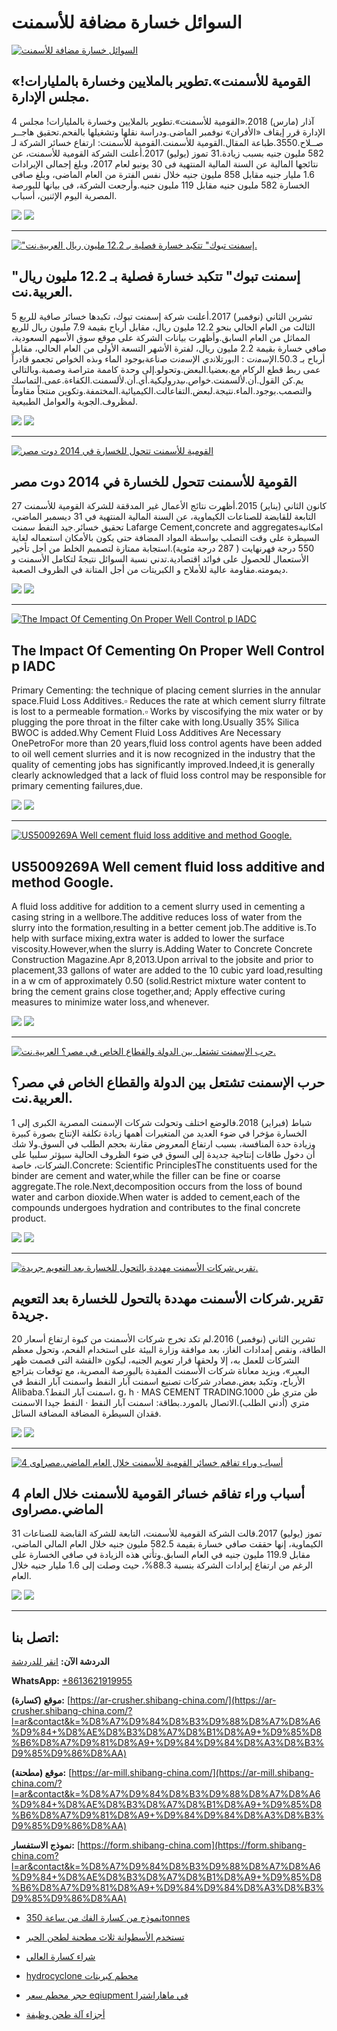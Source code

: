 # السوائل خسارة مضافة للأسمنت

<a href="https://swt.shibang-china.com/?l=ar&img&k=%D8%A7%D9%84%D8%B3%D9%88%D8%A7%D8%A6%D9%84+%D8%AE%D8%B3%D8%A7%D8%B1%D8%A9+%D9%85%D8%B6%D8%A7%D9%81%D8%A9+%D9%84%D9%84%D8%A3%D8%B3%D9%85%D9%86%D8%AA" target="_blank">![السوائل خسارة مضافة للأسمنت](http://static.shibang-china.com/all-800x300/65.jpg)</a>

## «القومية للأسمنت».تطوير بالملايين وخسارة بالمليارات! مجلس الإدارة.
4 آذار (مارس) 2018.«القومية للأسمنت».تطوير بالملايين وخسارة بالمليارات! مجلس الإدارة قرر إيقاف «الأفران» نوفمبر الماضى.ودراسة نقلها وتشغيلها بالفحم.تحقيق هاجــر صــلاح.3550.طباعة المقال.القومية للأسمنت.القومية للأسمنت: ارتفاع خسائر الشركة لـ 582 مليون جنيه بسبب زيادة.31 تموز (يوليو) 2017.أعلنت الشركة القومية للأسمنت، عن نتائجها المالية عن السنة المالية المنتهية فى 30 يونيو لعام 2017، وبلغ إجمالى الإيرادات 1.6 مليار جنيه مقابل 858 مليون جنيه خلال نفس الفترة من العام الماضى، وبلغ صافى الخسارة 582 مليون جنيه مقابل 119 مليون جنيه.وأرجعت الشركة، فى بيانها للبورصة المصرية اليوم الإثنين، أسباب.


<a href="https://whatsapp.shibangsoft.com/WhatsApp.php" target="_blank" title="WhatsApp">![](http://static.shibang-china.com/icon/whatsapp.png)</a> <a href="https://swt.shibang-china.com/?l=ar&icon&k=%D8%A7%D9%84%D8%B3%D9%88%D8%A7%D8%A6%D9%84+%D8%AE%D8%B3%D8%A7%D8%B1%D8%A9+%D9%85%D8%B6%D8%A7%D9%81%D8%A9+%D9%84%D9%84%D8%A3%D8%B3%D9%85%D9%86%D8%AA" target="_blank">![](http://static.shibang-china.com/icon/chat-ar.png)</a>

---

<a href="https://swt.shibang-china.com/?l=ar&img&k=%D8%A7%D9%84%D8%B3%D9%88%D8%A7%D8%A6%D9%84+%D8%AE%D8%B3%D8%A7%D8%B1%D8%A9+%D9%85%D8%B6%D8%A7%D9%81%D8%A9+%D9%84%D9%84%D8%A3%D8%B3%D9%85%D9%86%D8%AA" target="_blank">![&quot;إسمنت تبوك&quot; تتكبد خسارة فصلية بـ 12.2 مليون ريال العربية.نت.](http://static.shibang-china.com/all-800x300/855.jpg)</a>

## &quot;إسمنت تبوك&quot; تتكبد خسارة فصلية بـ 12.2 مليون ريال العربية.نت.
5 تشرين الثاني (نوفمبر) 2017.أعلنت شركة إسمنت تبوك، تكبدها خسائر صافية للربع الثالث من العام الحالي بنحو 12.2 مليون ريال، مقابل أرباح بقيمة 7.9 مليون ريال للربع المماثل من العام السابق.وأظهرت بيانات الشركة على موقع سوق الأسهم السعودية، صافي خسارة بقيمة 2.2 مليون ريال، لفترة الأشهر التسعة الأولى من العام الحالي، مقابل أرباح بـ 50.3.اﻹﺳﻣﻧت : اﻟﺑورﺗﻼﻧدي اﻹﺳﻣﻧت ﺻﻧﺎﻋﺔبوجود الماء وىذه الخواص تجعمو قادراً عمى ربط قطع الركام مع.بعضيا.البعض.وتحولو.إلى وحدة كاممة متراصة وصمبة.وبالتالي يم.كن القول.أن.لألسمنت.خواص.ىيدروليكية.أي.أن.لألسمنت.الكفاءة.عمى.التماسك والتصمب.بوجود.الماء.نتيجة.لبعض.التفاعالت.الكيميائية.المختمفة.وتكوين منتجاً مقاوماً لمظروف.الجوية والعوامل الطبيعية.


<a href="https://whatsapp.shibangsoft.com/WhatsApp.php" target="_blank" title="WhatsApp">![](http://static.shibang-china.com/icon/whatsapp.png)</a> <a href="https://swt.shibang-china.com/?l=ar&icon&k=%D8%A7%D9%84%D8%B3%D9%88%D8%A7%D8%A6%D9%84+%D8%AE%D8%B3%D8%A7%D8%B1%D8%A9+%D9%85%D8%B6%D8%A7%D9%81%D8%A9+%D9%84%D9%84%D8%A3%D8%B3%D9%85%D9%86%D8%AA" target="_blank">![](http://static.shibang-china.com/icon/chat-ar.png)</a>

---

<a href="https://swt.shibang-china.com/?l=ar&img&k=%D8%A7%D9%84%D8%B3%D9%88%D8%A7%D8%A6%D9%84+%D8%AE%D8%B3%D8%A7%D8%B1%D8%A9+%D9%85%D8%B6%D8%A7%D9%81%D8%A9+%D9%84%D9%84%D8%A3%D8%B3%D9%85%D9%86%D8%AA" target="_blank">![القومية للأسمنت تتحول للخسارة في 2014 دوت مصر](http://static.shibang-china.com/all-800x300/917.jpg)</a>

## القومية للأسمنت تتحول للخسارة في 2014 دوت مصر
27 كانون الثاني (يناير) 2015.أظهرت نتائج الأعمال غير المدققة للشركة القومية للأسمنت التابعة للقابضة للصناعات الكيماوية، عن السنة المالية المنتهية في 31 ديسمبر الماضي، تحقيق خسائر.جيد النفط سمنت Lafarge Cement,concrete and aggregatesامكانية السيطرة على وقت التصلب بواسطة المواد المضافة حتى يكون بالأمكان استعماله لغاية 550 درجة فهرنهايت ( 287 درجة مئوية).استجابة ممتازة لتصمبم الخلط من أجل تأخير الأستعمال للحصول على فوائد اقتصادية.تدني نسبة السوائل نتيجةً لتكامل الأسمنت و ديمومته.مقاومة عالية للأملاح و الكبريتات من أجل المتانة في الظروف الصعبة.


<a href="https://whatsapp.shibangsoft.com/WhatsApp.php" target="_blank" title="WhatsApp">![](http://static.shibang-china.com/icon/whatsapp.png)</a> <a href="https://swt.shibang-china.com/?l=ar&icon&k=%D8%A7%D9%84%D8%B3%D9%88%D8%A7%D8%A6%D9%84+%D8%AE%D8%B3%D8%A7%D8%B1%D8%A9+%D9%85%D8%B6%D8%A7%D9%81%D8%A9+%D9%84%D9%84%D8%A3%D8%B3%D9%85%D9%86%D8%AA" target="_blank">![](http://static.shibang-china.com/icon/chat-ar.png)</a>

---

<a href="https://swt.shibang-china.com/?l=ar&img&k=%D8%A7%D9%84%D8%B3%D9%88%D8%A7%D8%A6%D9%84+%D8%AE%D8%B3%D8%A7%D8%B1%D8%A9+%D9%85%D8%B6%D8%A7%D9%81%D8%A9+%D9%84%D9%84%D8%A3%D8%B3%D9%85%D9%86%D8%AA" target="_blank">![The Impact Of Cementing On Proper Well Control p IADC](http://static.shibang-china.com/all-800x300/705.jpg)</a>

## The Impact Of Cementing On Proper Well Control p IADC
Primary Cementing: the technique of placing cement slurries in the annular space.Fluid Loss Additives.▫ Reduces the rate at which cement slurry filtrate is lost to a permeable formation.▫ Works by viscosifying the mix water or by plugging the pore throat in the filter cake with long.Usually 35% Silica BWOC is added.Why Cement Fluid Loss Additives Are Necessary OnePetroFor more than 20 years,fluid loss control agents have been added to oil well cement slurries and it is now recognized in the industry that the quality of cementing jobs has significantly improved.Indeed,it is generally clearly acknowledged that a lack of fluid loss control may be responsible for primary cementing failures,due.


<a href="https://whatsapp.shibangsoft.com/WhatsApp.php" target="_blank" title="WhatsApp">![](http://static.shibang-china.com/icon/whatsapp.png)</a> <a href="https://swt.shibang-china.com/?l=ar&icon&k=%D8%A7%D9%84%D8%B3%D9%88%D8%A7%D8%A6%D9%84+%D8%AE%D8%B3%D8%A7%D8%B1%D8%A9+%D9%85%D8%B6%D8%A7%D9%81%D8%A9+%D9%84%D9%84%D8%A3%D8%B3%D9%85%D9%86%D8%AA" target="_blank">![](http://static.shibang-china.com/icon/chat-ar.png)</a>

---

<a href="https://swt.shibang-china.com/?l=ar&img&k=%D8%A7%D9%84%D8%B3%D9%88%D8%A7%D8%A6%D9%84+%D8%AE%D8%B3%D8%A7%D8%B1%D8%A9+%D9%85%D8%B6%D8%A7%D9%81%D8%A9+%D9%84%D9%84%D8%A3%D8%B3%D9%85%D9%86%D8%AA" target="_blank">![US5009269A Well cement fluid loss additive and method Google.](http://static.shibang-china.com/all-800x300/161.jpg)</a>

## US5009269A Well cement fluid loss additive and method Google.
A fluid loss additive for addition to a cement slurry used in cementing a casing string in a wellbore.The additive reduces loss of water from the slurry into the formation,resulting in a better cement job.The additive is.To help with surface mixing,extra water is added to lower the surface viscosity.However,when the slurry is.Adding Water to Concrete Concrete Construction Magazine.Apr 8,2013.Upon arrival to the jobsite and prior to placement,33 gallons of water are added to the 10 cubic yard load,resulting in a w cm of approximately 0.50 (solid.Restrict mixture water content to bring the cement grains close together,and; Apply effective curing measures to minimize water loss,and whenever.


<a href="https://whatsapp.shibangsoft.com/WhatsApp.php" target="_blank" title="WhatsApp">![](http://static.shibang-china.com/icon/whatsapp.png)</a> <a href="https://swt.shibang-china.com/?l=ar&icon&k=%D8%A7%D9%84%D8%B3%D9%88%D8%A7%D8%A6%D9%84+%D8%AE%D8%B3%D8%A7%D8%B1%D8%A9+%D9%85%D8%B6%D8%A7%D9%81%D8%A9+%D9%84%D9%84%D8%A3%D8%B3%D9%85%D9%86%D8%AA" target="_blank">![](http://static.shibang-china.com/icon/chat-ar.png)</a>

---

<a href="https://swt.shibang-china.com/?l=ar&img&k=%D8%A7%D9%84%D8%B3%D9%88%D8%A7%D8%A6%D9%84+%D8%AE%D8%B3%D8%A7%D8%B1%D8%A9+%D9%85%D8%B6%D8%A7%D9%81%D8%A9+%D9%84%D9%84%D8%A3%D8%B3%D9%85%D9%86%D8%AA" target="_blank">![حرب الإسمنت تشتعل بين الدولة والقطاع الخاص في مصر؟ العربية.نت.](http://static.shibang-china.com/all-800x300/1135.jpg)</a>

## حرب الإسمنت تشتعل بين الدولة والقطاع الخاص في مصر؟ العربية.نت.
1 شباط (فبراير) 2018.فالوضع اختلف وتحولت شركات الإسمنت المصرية الكبرى إلى الخسارة مؤخرا في ضوء العديد من المتغيرات أهمها زيادة تكلفة الإنتاج بصورة كبيرة وزيادة حدة المنافسة، بسبب ارتفاع المعروض مقارنة بحجم الطلب في السوق.ولا شك أن دخول طاقات إنتاجية جديدة إلى السوق في ضوء الظروف الحالية سيؤثر سلبيا على الشركات، خاصة.Concrete: Scientific PrinciplesThe constituents used for the binder are cement and water,while the filler can be fine or coarse aggregate.The role.Next,decomposition occurs from the loss of bound water and carbon dioxide.When water is added to cement,each of the compounds undergoes hydration and contributes to the final concrete product.


<a href="https://whatsapp.shibangsoft.com/WhatsApp.php" target="_blank" title="WhatsApp">![](http://static.shibang-china.com/icon/whatsapp.png)</a> <a href="https://swt.shibang-china.com/?l=ar&icon&k=%D8%A7%D9%84%D8%B3%D9%88%D8%A7%D8%A6%D9%84+%D8%AE%D8%B3%D8%A7%D8%B1%D8%A9+%D9%85%D8%B6%D8%A7%D9%81%D8%A9+%D9%84%D9%84%D8%A3%D8%B3%D9%85%D9%86%D8%AA" target="_blank">![](http://static.shibang-china.com/icon/chat-ar.png)</a>

---

<a href="https://swt.shibang-china.com/?l=ar&img&k=%D8%A7%D9%84%D8%B3%D9%88%D8%A7%D8%A6%D9%84+%D8%AE%D8%B3%D8%A7%D8%B1%D8%A9+%D9%85%D8%B6%D8%A7%D9%81%D8%A9+%D9%84%D9%84%D8%A3%D8%B3%D9%85%D9%86%D8%AA" target="_blank">![تقرير.شركات الأسمنت مهددة بالتحول للخسارة بعد التعويم جريدة.](http://static.shibang-china.com/all-800x300/1196.jpg)</a>

## تقرير.شركات الأسمنت مهددة بالتحول للخسارة بعد التعويم جريدة.
20 تشرين الثاني (نوفمبر) 2016.لم تكد تخرج شركات الأسمنت من كبوة ارتفاع أسعار الطاقة، ونقص إمدادات الغاز، بعد موافقة وزارة البيئة على استخدام الفحم، وتحول معظم الشركات للعمل به، إلا ولحقها قرار تعويم الجنيه، ليكون «القشة التى قصمت ظهر البعير»، ويزيد معاناة شركات الأسمنت المقيدة بالبورصة المصرية، مع توقعات بتراجع الأرباح، وتكبد بعض.مصادر شركات تصنيع اسمنت آبار النفط واسمنت آبار النفط في Alibaba.اسمنت آبار النفط؟، g، h &middot; MAS CEMENT TRADING.1000 طن متري طن متري (أدني الطلب).الاتصال بالمورد.بطاقة: اسمنت آبار النفط &middot; النفط جيدا الاسمنت فقدان السيطرة المضافة المضافة السائل.


<a href="https://whatsapp.shibangsoft.com/WhatsApp.php" target="_blank" title="WhatsApp">![](http://static.shibang-china.com/icon/whatsapp.png)</a> <a href="https://swt.shibang-china.com/?l=ar&icon&k=%D8%A7%D9%84%D8%B3%D9%88%D8%A7%D8%A6%D9%84+%D8%AE%D8%B3%D8%A7%D8%B1%D8%A9+%D9%85%D8%B6%D8%A7%D9%81%D8%A9+%D9%84%D9%84%D8%A3%D8%B3%D9%85%D9%86%D8%AA" target="_blank">![](http://static.shibang-china.com/icon/chat-ar.png)</a>

---

<a href="https://swt.shibang-china.com/?l=ar&img&k=%D8%A7%D9%84%D8%B3%D9%88%D8%A7%D8%A6%D9%84+%D8%AE%D8%B3%D8%A7%D8%B1%D8%A9+%D9%85%D8%B6%D8%A7%D9%81%D8%A9+%D9%84%D9%84%D8%A3%D8%B3%D9%85%D9%86%D8%AA" target="_blank">![4 أسباب وراء تفاقم خسائر القومية للأسمنت خلال العام الماضي.مصراوى](http://static.shibang-china.com/all-800x300/549.jpg)</a>

## 4 أسباب وراء تفاقم خسائر القومية للأسمنت خلال العام الماضي.مصراوى
31 تموز (يوليو) 2017.قالت الشركة القومية للأسمنت، التابعة للشركة القابضة للصناعات الكيماوية، إنها حققت صافي خسارة بقيمة 582.5 مليون جنيه خلال العام المالي الماضي، مقابل 119.9 مليون جنيه في العام السابق.وتأتي هذه الزيادة في صافي الخسارة على الرغم من ارتفاع إيرادات الشركة بنسبة 88.3%، حيث وصلت إلى 1.6 مليار جنيه خلال العام.

<a href="https://whatsapp.shibangsoft.com/WhatsApp.php" target="_blank" title="WhatsApp">![](http://static.shibang-china.com/icon/whatsapp.png)</a> <a href="https://swt.shibang-china.com/?l=ar&icon&k=%D8%A7%D9%84%D8%B3%D9%88%D8%A7%D8%A6%D9%84+%D8%AE%D8%B3%D8%A7%D8%B1%D8%A9+%D9%85%D8%B6%D8%A7%D9%81%D8%A9+%D9%84%D9%84%D8%A3%D8%B3%D9%85%D9%86%D8%AA" target="_blank">![](http://static.shibang-china.com/icon/chat-ar.png)</a>

---
## اتصل بنا:

**الدردشة الآن:** [انقر للدردشة](https://swt.shibang-china.com?l=ar&contact&k=%D8%A7%D9%84%D8%B3%D9%88%D8%A7%D8%A6%D9%84+%D8%AE%D8%B3%D8%A7%D8%B1%D8%A9+%D9%85%D8%B6%D8%A7%D9%81%D8%A9+%D9%84%D9%84%D8%A3%D8%B3%D9%85%D9%86%D8%AA)

**WhatsApp:**  [+8613621919955](https://whatsapp.shibangsoft.com/WhatsApp.php)

**موقع (كسارة):** [https://ar-crusher.shibang-china.com/](https://ar-crusher.shibang-china.com/?l=ar&contact&k=%D8%A7%D9%84%D8%B3%D9%88%D8%A7%D8%A6%D9%84+%D8%AE%D8%B3%D8%A7%D8%B1%D8%A9+%D9%85%D8%B6%D8%A7%D9%81%D8%A9+%D9%84%D9%84%D8%A3%D8%B3%D9%85%D9%86%D8%AA)

**موقع (مطحنة):** [https://ar-mill.shibang-china.com/](https://ar-mill.shibang-china.com/?l=ar&contact&k=%D8%A7%D9%84%D8%B3%D9%88%D8%A7%D8%A6%D9%84+%D8%AE%D8%B3%D8%A7%D8%B1%D8%A9+%D9%85%D8%B6%D8%A7%D9%81%D8%A9+%D9%84%D9%84%D8%A3%D8%B3%D9%85%D9%86%D8%AA)

**نموذج الاستفسار:** [https://form.shibang-china.com](https://form.shibang-china.com?l=ar&contact&k=%D8%A7%D9%84%D8%B3%D9%88%D8%A7%D8%A6%D9%84+%D8%AE%D8%B3%D8%A7%D8%B1%D8%A9+%D9%85%D8%B6%D8%A7%D9%81%D8%A9+%D9%84%D9%84%D8%A3%D8%B3%D9%85%D9%86%D8%AA)

* [نموذج من كسارة الفك من ساعة 350tonnes](../26/%D9%86%D9%85%D9%88%D8%B0%D8%AC%20%D9%85%D9%86%20%D9%83%D8%B3%D8%A7%D8%B1%D8%A9%20%D8%A7%D9%84%D9%81%D9%83%20%D9%85%D9%86%20%D8%B3%D8%A7%D8%B9%D8%A9%20350tonnes.md)

* [تستخدم الأسطوانة ثلاث مطحنة لطحن الحبر](../30/%D8%AA%D8%B3%D8%AA%D8%AE%D8%AF%D9%85%20%D8%A7%D9%84%D8%A3%D8%B3%D8%B7%D9%88%D8%A7%D9%86%D8%A9%20%D8%AB%D9%84%D8%A7%D8%AB%20%D9%85%D8%B7%D8%AD%D9%86%D8%A9%20%D9%84%D8%B7%D8%AD%D9%86%20%D8%A7%D9%84%D8%AD%D8%A8%D8%B1.md)

* [شراء كسارة العالي](../26/%D8%B4%D8%B1%D8%A7%D8%A1%20%D9%83%D8%B3%D8%A7%D8%B1%D8%A9%20%D8%A7%D9%84%D8%B9%D8%A7%D9%84%D9%8A.md)

* [hydrocyclone محطم كبريتات](../30/hydrocyclone%20%D9%85%D8%AD%D8%B7%D9%85%20%D9%83%D8%A8%D8%B1%D9%8A%D8%AA%D8%A7%D8%AA.md)

* [حجر محطم سعر eqiupment في ماهاراشترا](../28/%D8%AD%D8%AC%D8%B1%20%D9%85%D8%AD%D8%B7%D9%85%20%D8%B3%D8%B9%D8%B1%20eqiupment%20%D9%81%D9%8A%20%D9%85%D8%A7%D9%87%D8%A7%D8%B1%D8%A7%D8%B4%D8%AA%D8%B1%D8%A7.md)

* [أجزاء آلة طحن وظيفة](../28/%D8%A3%D8%AC%D8%B2%D8%A7%D8%A1%20%D8%A2%D9%84%D8%A9%20%D8%B7%D8%AD%D9%86%20%D9%88%D8%B8%D9%8A%D9%81%D8%A9.md)